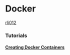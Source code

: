 # Docker

[rli012](https://hub.docker.com/u/rli012)


### Tutorials

#### [Creating Docker Containers](https://rawgit.com/bioinformatics-core-shared-training/docker-4-bioinformatics/master/creating.html)
